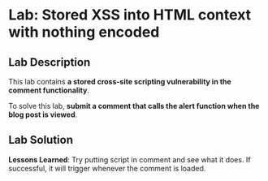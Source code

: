 # Lab: Stored XSS into HTML context with nothing encoded

## Lab Description

This lab contains **a stored cross-site scripting vulnerability in the comment functionality**.

To solve this lab, **submit a comment that calls the alert function when the blog post is viewed**.

## Lab Solution

**Lessons Learned**: Try putting script in comment and see what it does. If successful, it will trigger whenever the comment is loaded. 
